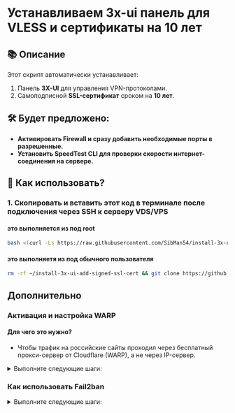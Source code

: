# Устанавливаем 3x-ui панель для VLESS и сертификаты на 10 лет

## 📚 Описание

Этот скрипт автоматически устанавливает:
1. Панель **3X-UI** для управления VPN-протоколами.
2. Самоподписной **SSL-сертификат** сроком на **10 лет**.

## 🛠️ Будет предложено:
- **Активировать Firewall и сразу добавить необходимые порты в разрешенные.**
- **Установить SpeedTest CLI для проверки скорости интернет-соединения на сервере.**

## 🚀 Как использовать?

### 1. Скопировать и вставить этот код в терминале после подключения через SSH к серверу VDS/VPS
#### это выполняется из под root
```bash
bash <(curl -Ls https://raw.githubusercontent.com/SibMan54/install-3x-ui-add-signed-ssl-cert/refs/heads/main/install_3x-ui_add_ssl_cert.sh)
```
#### это выполняетя из под обычного пользователя
```bash
rm -rf ~/install-3x-ui-add-signed-ssl-cert && git clone https://github.com/SibMan54/install-3x-ui-add-signed-ssl-cert.git && cd install-3x-ui-add-signed-ssl-cert && sudo chmod +x install_3x-ui_add_ssl_cert.sh && sudo ./install_3x-ui_add_ssl_cert.sh
```


## Дополнительно

### Активация и настройка WARP
#### Для чего это нужно?

- Чтобы трафик на российские сайты проходил через бесплатный прокси-сервер от Cloudflare (WARP), а не через IP-сервер.

<details>
	<summary>Выполните следующие шаги:</summary>
	
	1. Откройте веб-интерфейс панели и перейдите в раздел «Настройки Xray».
	2. Выберите «Базовый шаблон» и перейдите в «Базовые соединения». Внизу страницы нажмите на кнопку «WARP», затем нажмите «Создать» и внизу «Добавить исходящий».
	3. В строке «Правила WARP» выберите «OpenAI» и нажмите кнопку «Сохранить настройки» вверху страницы.
	4. Перейдите на вкладку «Правила маршрутизации». В правиле с тегом «WARP» нажмите на три точки слева и выберите «Изменить». В поле «Domain» добавьте через запятую следующие пункты:

	- «geosite:CATEGORY-GOV-RU»
	- «geosite:category-ru»
	- «regexp:.*\.ru»
	- «regexp:.su»
	- «regexp:.xn--p1ai»

	Чтобы получилось так:
	```bash
	geosite:openai,geosite:CATEGORY-GOV-RU,geosite:category-ru,regexp:.*\.ru,regexp:.su,regexp:.xn--p1ai
	```
	6. Перейдите в «Основные настройки» -> «Настройка стратегии протокола Freedom» и установите значение «ForceIPv4».
	7. Сохраните изменения и перезапустите панель.

</details>

### Как использовать Fail2ban

<details>
	<summary>Выполните следующие шаги:</summary>
	
	1. В терминале введите команду x-ui, затем 20 пункт.
	2. Выберите «1. Install Fail2ban and configure IP Limit».
	3. В веб-интерфейсе панели нажмите «Настройки Xray» -> «Журнал» в «Журнал доступа» установите значение «./access.log».
	4. Сохраните и перезагрузите Xray.
	5. При добавлении нового пользователя должно появиться новое поле «Ограничение по IP», в котором вы можете указать количество IP, с которых этот пользователь может одновременно подключаться.

</details>
